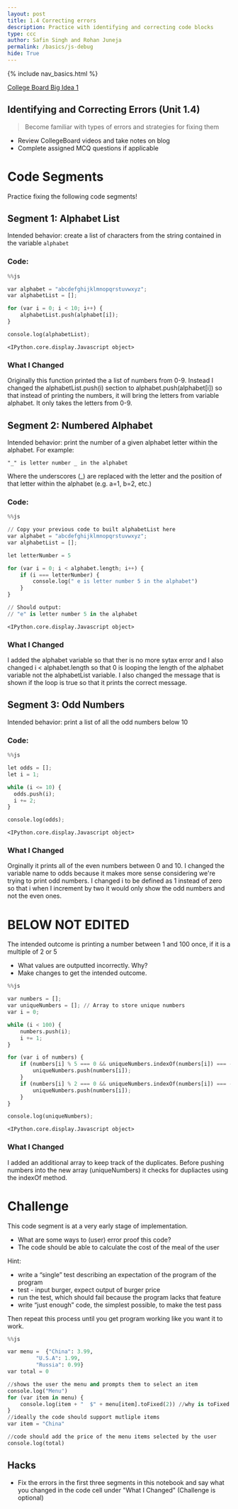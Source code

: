```yaml
---
layout: post
title: 1.4 Correcting errors
description: Practice with identifying and correcting code blocks
type: ccc
author: Safin Singh and Rohan Juneja
permalink: /basics/js-debug
hide: True
---
```


{% include nav_basics.html %}

[College Board Big Idea 1](https://apclassroom.collegeboard.org/103/home?unit=1)

## Identifying and Correcting Errors (Unit 1.4)

> Become familiar with types of errors and strategies for fixing them

- Review CollegeBoard videos and take notes on blog
- Complete assigned MCQ questions if applicable

# Code Segments

Practice fixing the following code segments!

## Segment 1: Alphabet List

Intended behavior: create a list of characters from the string contained in the variable `alphabet`

### Code:


```python
%%js

var alphabet = "abcdefghijklmnopqrstuvwxyz";
var alphabetList = [];

for (var i = 0; i < 10; i++) {
	alphabetList.push(alphabet[i]);
}

console.log(alphabetList);
```


    <IPython.core.display.Javascript object>


### What I Changed

Originally this function printed the a list of numbers from 0-9. Instead I changed the alphabetList.push(i) section to alphabet.push(alphabet[i]) so that instead of printing the numbers, it will bring the letters from variable alphabet. It only takes the letters from 0-9.

## Segment 2: Numbered Alphabet

Intended behavior: print the number of a given alphabet letter within the alphabet. For example:
```
"_" is letter number _ in the alphabet
```

Where the underscores (_) are replaced with the letter and the position of that letter within the alphabet (e.g. a=1, b=2, etc.)

### Code:


```python
%%js

// Copy your previous code to built alphabetList here
var alphabet = "abcdefghijklmnopqrstuvwxyz";
var alphabetList = [];

let letterNumber = 5

for (var i = 0; i < alphabet.length; i++) {
	if (i === letterNumber) {
		console.log(" e is letter number 5 in the alphabet")
	}
}

// Should output:
// "e" is letter number 5 in the alphabet
```


    <IPython.core.display.Javascript object>


### What I Changed
I added the alphabet variable so that ther is no more sytax error and I also changed i < alphabet.length so that 0 is looping the length of the alphabet variable not the alphabetList variable. I also changed the message that is shown if the loop is true so that it prints the correct message. 

## Segment 3: Odd Numbers

Intended behavior: print a list of all the odd numbers below 10

### Code:


```python
%%js

let odds = [];
let i = 1;

while (i <= 10) {
  odds.push(i);
  i += 2;
}

console.log(odds);
```


    <IPython.core.display.Javascript object>


### What I Changed

Orginally it prints all of the even numbers between 0 and 10. I changed the variable name to odds because it makes more sense considering we're trying to print odd numbers. I changed i to be defined as 1 instead of zero so that i when I increment by two it would only show the odd numbers and not the even ones. 

# BELOW NOT EDITED

The intended outcome is printing a number between 1 and 100 once, if it is a multiple of 2 or 5 
- What values are outputted incorrectly. Why?
- Make changes to get the intended outcome.


```python
%%js

var numbers = [];
var uniqueNumbers = []; // Array to store unique numbers
var i = 0;

while (i < 100) {
    numbers.push(i);
    i += 1;
}

for (var i of numbers) {
    if (numbers[i] % 5 === 0 && uniqueNumbers.indexOf(numbers[i]) === -1) {
        uniqueNumbers.push(numbers[i]);
    }
    if (numbers[i] % 2 === 0 && uniqueNumbers.indexOf(numbers[i]) === -1) {
        uniqueNumbers.push(numbers[i]);
    }
}

console.log(uniqueNumbers);


```


    <IPython.core.display.Javascript object>


### What I Changed
I added an additional array to keep track of the duplicates. Before pushing numbers into the new array (uniqueNumbers) it checks for dupliactes using the indexOf method.

# Challenge

This code segment is at a very early stage of implementation.
- What are some ways to (user) error proof this code?
- The code should be able to calculate the cost of the meal of the user

Hint:
- write a “single” test describing an expectation of the program of the program
- test - input burger, expect output of burger price
- run the test, which should fail because the program lacks that feature
- write “just enough” code, the simplest possible, to make the test pass

Then repeat this process until you get program working like you want it to work.


```python
%%js

var menu =  {"China": 3.99,
         "U.S.A": 1.99,
         "Russia": 0.99}
var total = 0

//shows the user the menu and prompts them to select an item
console.log("Menu")
for (var item in menu) {
    console.log(item + "  $" + menu[item].toFixed(2)) //why is toFixed used?
}
//ideally the code should support mutliple items
var item = "China"

//code should add the price of the menu items selected by the user 
console.log(total)
```

## Hacks
- Fix the errors in the first three segments in this notebook and say what you changed in the code cell under "What I Changed" (Challenge is optional)
